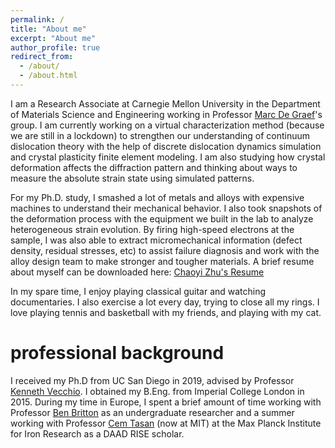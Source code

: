 ```yaml
---
permalink: /
title: "About me"
excerpt: "About me"
author_profile: true
redirect_from: 
  - /about/
  - /about.html
---
```


I am a Research Associate at Carnegie Mellon University in the Department of Materials Science and Engineering working in Professor [Marc De Graef](http://www.materials.cmu.edu/degraef/)'s group. I am currently working on a virtual characterization method (because we are still in a lockdown) to strengthen our understanding of continuum dislocation theory with the help of discrete dislocation dynamics simulation and crystal plasticity finite element modeling. I am also studying how crystal deformation affects the diffraction pattern and thinking about ways to measure the absolute strain state using simulated patterns. 

For my Ph.D. study, I smashed a lot of metals and alloys with expensive machines to understand their mechanical behavior. I also took snapshots of the deformation process with the equipment we built in the lab to analyze heterogeneous strain evolution. By firing high-speed electrons at the sample, I was also able to extract micromechanical information (defect density, residual stresses, etc) to assist failure diagnosis and work with the alloy design team to make stronger and tougher materials. A brief resume about myself can be downloaded here: [Chaoyi Zhu's Resume](http://ChaoyiZhu93.github.io/files/Chaoyi_Zhu_Resume_2021.pdf)

In my spare time, I enjoy playing classical guitar and watching documentaries. I also exercise a lot every day, trying to close all my rings. I love playing tennis and basketball with my friends, and playing with my cat.

professional background
======
I received my Ph.D from UC San Diego in 2019, advised by  Professor [Kenneth Vecchio](https://sites.google.com/eng.ucsd.edu/kennethvecchioresearchgroup/). I obtained my B.Eng. from Imperial College London in 2015. During my time in Europe, I spent a brief amount of time working with Professor [Ben Britton](https://www.expmicromech.com/) as an undergraduate researcher and a summer working with Professor [Cem Tasan](https://tasan.mit.edu/research/) (now at MIT) at the Max Planck Institute for Iron Research as a DAAD RISE scholar.



